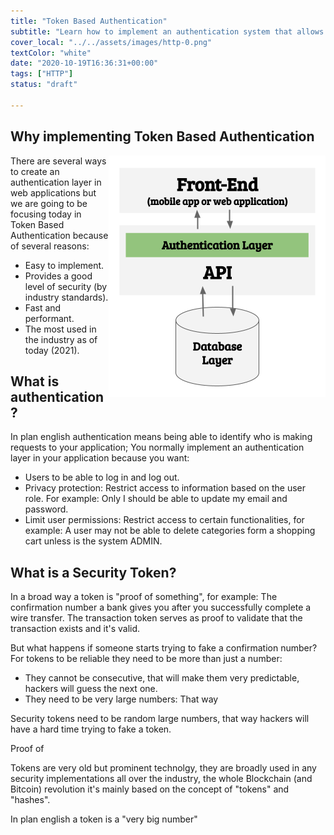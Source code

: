 ```yaml
---
title: "Token Based Authentication"
subtitle: "Learn how to implement an authentication system that allows users to log in and log out from your web app and API"
cover_local: "../../assets/images/http-0.png"
textColor: "white"
date: "2020-10-19T16:36:31+00:00"
tags: ["HTTP"]
status: "draft"

---
```


## Why implementing Token Based Authentication

<img src="../../assets/images/authentication.png" align="right" />

There are several ways to create an authentication layer in web applications but we are going to be focusing today in Token Based Authentication because of several reasons:

- Easy to implement.
- Provides a good level of security (by industry standards).
- Fast and performant.
- The most used in the industry as of today (2021).

## What is authentication?

In plan english authentication means being able to identify who is making requests to your application; You normally implement an authentication layer in your application because you want:

- Users to be able to log in and log out.
- Privacy protection: Restrict access to information based on the user role. For example: Only I should be able to update my email and password.
- Limit user permissions: Restrict access to certain functionalities, for example: A user may not be able to delete categories form a shopping cart unless is the system ADMIN.

## What is a Security Token?

In a broad way a token is "proof of something", for example: The confirmation number a bank gives you after you successfully complete a wire transfer. The transaction token serves as proof to validate that the transaction exists and it's valid.

But what happens if someone starts trying to fake a confirmation number? For tokens to be reliable they need to be more than just a number:

- They cannot be consecutive, that will make them very predictable, hackers will guess the next one.
- They need to be very large numbers: That way 

Security tokens need to be random large numbers, that way hackers will have a hard time trying to fake a token.

Proof of 

Tokens are very old but prominent technolgy, they are broadly used in any security implementations all over the industry, the whole Blockchain (and Bitcoin) revolution it's mainly based on the concept of "tokens" and "hashes".

In plan english a token is a "very big number"
